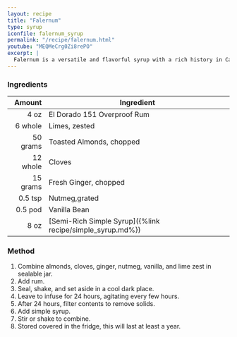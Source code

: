 ```yaml
---
layout: recipe
title: "Falernum"
type: syrup
iconfile: falernum_syrup
permalink: "/recipe/falernum.html"
youtube: "MEQMeCrg0Zi8rePO"
excerpt: |
  Falernum is a versatile and flavorful syrup with a rich history in Caribbean and tiki cocktails. It typically contains a blend of lime, ginger, almond, and cloves, creating a complex and balanced flavor profile.
---
```


### Ingredients

|   Amount | Ingredient                                                |
| -------: | --------------------------------------------------------- |
|     4 oz | El Dorado 151 Overproof Rum                               |
|  6 whole | Limes, zested                                             |
| 50 grams | Toasted Almonds, chopped                                  |
| 12 whole | Cloves                                                    |
| 15 grams | Fresh Ginger, chopped                                     |
|  0.5 tsp | Nutmeg,grated                                             |
|  0.5 pod | Vanilla Bean                                              |
|     8 oz | [Semi-Rich Simple Syrup]({%link recipe/simple_syrup.md%}) |

### Method

1. Combine almonds, cloves, ginger, nutmeg, vanilla, and lime zest in sealable jar.
2. Add rum.
3. Seal, shake, and set aside in a cool dark place.
4. Leave to infuse for 24 hours, agitating every few hours.
5. After 24 hours, filter contents to remove solids.
6. Add simple syrup.
7. Stir or shake to combine.
8. Stored covered in the fridge, this will last at least a year.
